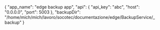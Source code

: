 {
    "app_name": "edge backup app", 
    "api": {
        "api_key": "abc", 
        "host": "0.0.0.0", 
        "port": 5003
    }, 
    "backupDir": "/home/mich/mich/lavoro/socotec/documentazione/edge/BackupService/_backup"
}
